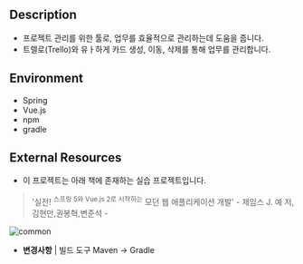 ## Description
- 프로젝트 관리를 위한 툴로, 업무를 효율적으로 관리하는데 도움을 줍니다.
- 트렐로(Trello)와 유ㅏ하게 카드 생성, 이동, 삭제를 통해 업무를 관리합니다.

## Environment
- Spring
- Vue.js
- npm
- gradle

## External Resources
- 이 프로젝트는 아래 책에 존재하는 실습 프로젝트입니다.
> '실전! <sup>스프링 5와 Vue.js 2로 시작하는</sup> 모던 웹 애플리케이션 개발' - 제임스 J. 예 저, 김현만,권봉혁,변준석 -

![common](https://user-images.githubusercontent.com/47097563/138557159-f764b880-2ed1-46bc-90fb-b32e8b2fa3d7.jpg)
  - **변경사항** | 빌드 도구 Maven -> Gradle
